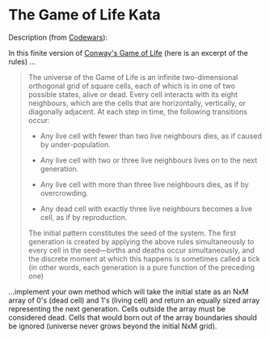 # The Game of Life Kata

Description (from [Codewars](https://www.codewars.com/kata/conways-game-of-life)):

In this finite version of [Conway's Game of Life](https://en.wikipedia.org/wiki/Conway's_Game_of_Life) (here is an excerpt of the rules) ...

> The universe of the Game of Life is an infinite two-dimensional orthogonal grid of square cells, each of which is in one of two possible states, alive or dead. Every cell interacts with its eight neighbours, which are the cells that are horizontally, vertically, or diagonally adjacent. At each step in time, the following transitions occur:
> 
> * Any live cell with fewer than two live neighbours dies, as if caused by under-population.
> 
> * Any live cell with two or three live neighbours lives on to the next generation.
> 
> * Any live cell with more than three live neighbours dies, as if by overcrowding.
> 
> * Any dead cell with exactly three live neighbours becomes a live cell, as if by reproduction.
> 
> The initial pattern constitutes the seed of the system. The first generation is created by applying the above rules simultaneously to every cell in the seed—births and deaths occur simultaneously, and the discrete moment at which this happens is sometimes called a tick (in other words, each generation is a pure function of the preceding one)

...implement your own method which will take the initial state as an NxM array of 0's (dead cell) and 1's (living cell) and return an equally sized array representing the next generation. Cells outside the array must be considered dead. Cells that would born out of the array boundaries should be ignored (universe never grows beyond the initial NxM grid).